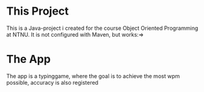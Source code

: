 # This Project
This is a Java-project i created for the course Object Oriented Programming at NTNU. It is not configured with Maven, but works:=>

# The App
The app is a typinggame, where the goal is to achieve the most wpm possible, accuracy is also registered